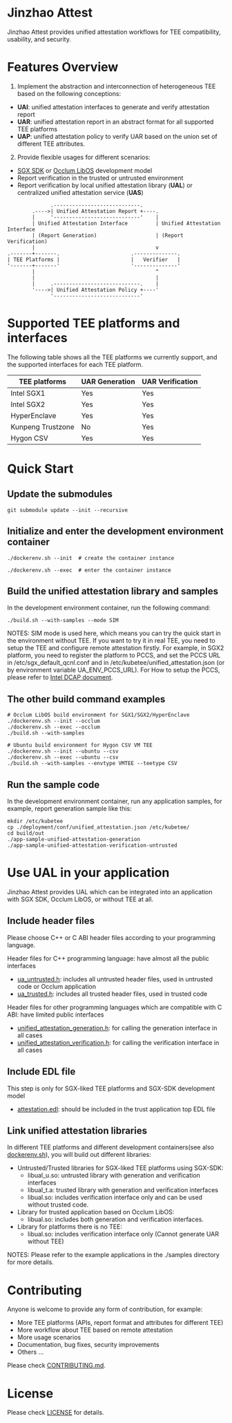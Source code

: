 # Jinzhao Attest

Jinzhao Attest provides unified attestation workflows for TEE compatibility, usability, and security.


# Features Overview

1. Implement the abstraction and interconnection of heterogeneous TEE based on the following conceptions:
  - **UAI**: unified attestation interfaces to generate and verify attestation report
  - **UAR**: unified attestation report in an abstract format for all supported TEE platforms
  - **UAP**: unified attestation policy to verify UAR based on the union set of different TEE attributes.

2. Provide flexible usages for different scenarios:
  - [SGX SDK](https://github.com/intel/linux-sgx) or [Occlum LibOS](https://github.com/occlum/occlum) development model
  - Report verification in the trusted or untrusted environment
  - Report verification by local unified attestation library (**UAL**) or centralized unified attestation service (**UAS**)

```
              .----------------------------.
        .---->| Unified Attestation Report +----.
        |     '----------------------------'    |
        | Unified Attestation Interface         | Unified Attestation Interface
        | (Report Generation)                   | (Report Verification)
        |                                       v
.-------+-------.                       .--------------.
| TEE Platforms |                       |   Verifier   |
'-------+-------'                       '--------------'
        |                                       ^
        |                                       |
        |     .----------------------------.    |
        '---->| Unified Attestation Policy +----'
              '----------------------------'
```

# Supported TEE platforms and interfaces

The following table shows all the TEE platforms we currently support, and the supported interfaces for each TEE platform.

| TEE platforms            | UAR Generation | UAR Verification |
| ------------------------ | -------------- | ---------------- |
| Intel SGX1               | Yes            | Yes              |
| Intel SGX2               | Yes            | Yes              |
| HyperEnclave             | Yes            | Yes              |
| Kunpeng Trustzone        | No             | Yes              |
| Hygon CSV                | Yes            | Yes              |


# Quick Start

## Update the submodules

```
git submodule update --init --recursive
```

## Initialize and enter the development environment container

```
./dockerenv.sh --init  # create the container instance

./dockerenv.sh --exec  # enter the container instance
```

## Build the unified attestation library and samples

In the development environment container, run the following command:

```
./build.sh --with-samples --mode SIM
```

NOTES: SIM mode is used here, which means you can try the quick start
in the environment without TEE. If you want to try it in real TEE,
you need to setup the TEE and configure remote attestation firstly.
For example, in SGX2 platform, you need to register the platform to PCCS,
and set the PCCS URL in /etc/sgx_default_qcnl.conf and in
/etc/kubetee/unified_attestation.json (or by environment variable UA_ENV_PCCS_URL).
For How to setup the PCCS, please refer to [Intel DCAP document](https://github.com/intel/SGXDataCenterAttestationPrimitives/tree/master/QuoteGeneration/pccs).


## The other build command examples

```
# Occlum LibOS build environment for SGX1/SGX2/HyperEnclave
./dockerenv.sh --init --occlum
./dockerenv.sh --exec --occlum
./build.sh --with-samples

# Ubuntu build environment for Hygon CSV VM TEE
./dockerenv.sh --init --ubuntu --csv
./dockerenv.sh --exec --ubuntu --csv
./build.sh --with-samples --envtype VMTEE --teetype CSV
```

## Run the sample code

In the development environment container, run any application samples,
for example, report generation sample like this:

```
mkdir /etc/kubetee
cp ./deployment/conf/unified_attestation.json /etc/kubetee/
cd build/out
./app-sample-unified-attestation-generation
./app-sample-unified-attestation-verification-untrusted
```


# Use UAL in your application

Jinzhao Attest provides UAL which can be integrated into an application with SGX SDK, Occlum LibOS, or without TEE at all.

## Include header files

Please choose C++ or C ABI header files according to your programming language.

Header files for C++ programming language: have almost all the public interfaces

  - [ua_untrusted.h](ual/include/unified_attestation/ua_untrusted.h): includes all untrusted header files, used in untrusted code or Occlum application
  - [ua_trusted.h](ual/include/unified_attestation/ua_trusted.h): includes all trusted header files, used in trusted code

Header files for other programming languages which are compatible with C ABI: have limited public interfaces

  - [unified_attestation_generation.h](ual/include/attestation/generation/unified_attestation_generation.h): for calling the generation interface in all cases
  - [unified_attestation_verification.h](ual/include/attestation/verification/unified_attestation_verification.h): for calling the verification interface in all cases

## Include EDL file

This step is only for SGX-liked TEE platforms and SGX-SDK development model

  - [attestation.edl](ual/enclave/edl/attestation.edl): should be included in the trust application top EDL file

## Link unified attestation libraries

In different TEE platforms and different development containers(see also [dockerenv.sh](dockerenv.sh)), you will build out different libraries:

+ Untrusted/Trusted libraries for SGX-liked TEE platforms using SGX-SDK:
  - libual_u.so: untrusted library with generation and verification interfaces
  - libual_t.a: trusted library with generation and verification interfaces
  - libual.so: includes verification interface only and can be used without trusted code.
+ Library for trusted application based on Occlum LibOS:
  - libual.so: includes both generation and verification interfaces.
+ Library for platforms there is no TEE:
  - libual.so: includes verification interface only (Cannot generate UAR without TEE)

NOTES: Please refer to the example applications in the ./samples directory for more details.


# Contributing

Anyone is welcome to provide any form of contribution, for example:

- More TEE platforms (APIs, report format and attributes for different TEE)
- More workflow about TEE based on remote attestation
- More usage scenarios
- Documentation, bug fixes, security improvements
- Others ...

Please check [CONTRIBUTING.md](CONTRIBUTING.md).


# License

Please check [LICENSE](LICENSE) for details.
